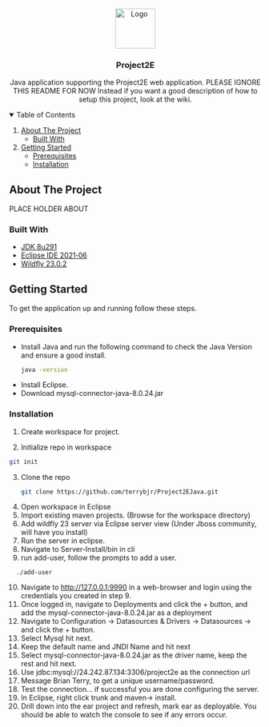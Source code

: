 <!-- PROJECT LOGO -->
<br />
<p align="center">
  <a href="https://github.com/othneildrew/Best-README-Template">
    <img src="images/logo.png" alt="Logo" width="80" height="80">
  </a>

  <h3 align="center">Project2E</h3>

  <p align="center">
    Java application supporting the Project2E web application.
  PLEASE IGNORE THIS README FOR NOW Instead if you want a good description of how to setup this project, look at the wiki.
    <!-- 
    <br />
    <a href="https://github.com/othneildrew/Best-README-Template"><strong>Explore the docs »</strong></a>
    <br />
    <br />
    <a href="https://github.com/othneildrew/Best-README-Template">View Demo</a>
    ·
    <a href="https://github.com/othneildrew/Best-README-Template/issues">Report Bug</a>
    ·
    <a href="https://github.com/othneildrew/Best-README-Template/issues">Request Feature</a>
  -->
  </p>
</p>



<!-- TABLE OF CONTENTS -->
<details open="open">
  <summary>Table of Contents</summary>
  <ol>
    <li>
      <a href="#about-the-project">About The Project</a>
      <ul>
        <li><a href="#built-with">Built With</a></li>
      </ul>
    </li>
    <li>
      <a href="#getting-started">Getting Started</a>
      <ul>
        <li><a href="#prerequisites">Prerequisites</a></li>
        <li><a href="#installation">Installation</a></li>
      </ul>
    </li>
  </ol>
</details>



<!-- ABOUT THE PROJECT -->
## About The Project
<!--
[![Product Name Screen Shot][product-screenshot]](https://example.com)
-->

PLACE HOLDER ABOUT
### Built With

* [JDK 8u291](https://www.oracle.com/java/technologies/javase/javase-jdk8-downloads.html)
* [Eclipse IDE 2021‑06](http://www.eclipse.org/downloads/packages/release/helios/sr1/eclipse-ide-java-ee-developers)
* [Wildfly 23.0.2](https://www.wildfly.org/downloads)



<!-- GETTING STARTED -->
## Getting Started

To get the application up and running follow these steps.

### Prerequisites
* Install Java and run the following command to check the Java Version and ensure a good install.
  ```sh
  java -version
  ```
* Install Eclipse.
* Download mysql-connector-java-8.0.24.jar

### Installation
1. Create workspace for project.

2. Initialize repo in workspace
  ```sh
  git init
  ```
3. Clone the repo
   ```sh
   git clone https://github.com/terrybjr/Project2EJava.git
   ```
4. Open workspace in Eclipse
5. Import existing maven projects. (Browse for the workspace directory)
6. Add wildfly 23 server via Eclipse server view (Under Jboss community, will have you install)
7. Run the server in eclipse.
8. Navigate to Server-Install/bin in cli
9. run add-user, follow the prompts to add a user.
  ```language
    ./add-user
  ```
10. Navigate to http://127.0.0.1:9990 in a web-browser and login using the credentials you created in step 9.
11. Once logged in, navigate to Deployments and click the + button, and add the mysql-connector-java-8.0.24.jar as a deployment
12. Navigate to Configuration -> Datasources & Drivers -> Datasources -> and click the + button.
13. Select Mysql hit next.
14. Keep the default name and JNDI Name and hit next
15. Select mysql-connector-java-8.0.24.jar as the driver name, keep the rest and hit next.
16. Use jdbc:mysql://24.242.87.134:3306/project2e as the connection url
17. Message Brian Terry, to get a unique username/password. 
18. Test the connection... if successful you are done configuring the server.
19. In Eclipse, right click trunk and maven-> install. 
20. Drill down into the ear project and refresh, mark ear as deployable. You should be able to watch the console to see if any errors occur. 

